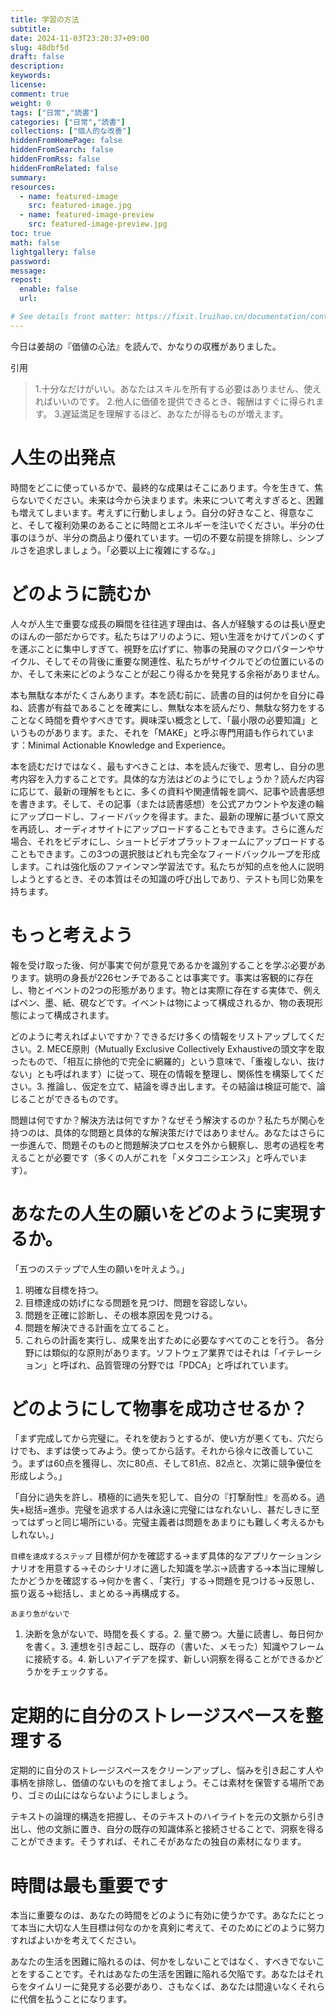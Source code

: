 ```yaml
---
title: 学習の方法
subtitle:
date: 2024-11-03T23:20:37+09:00
slug: 48dbf5d
draft: false
description:
keywords:
license:
comment: true
weight: 0
tags: ["日常","読書"]
categories: ["日常","読書"]
collections: ["個人的な改善"]
hiddenFromHomePage: false
hiddenFromSearch: false
hiddenFromRss: false
hiddenFromRelated: false
summary:
resources:
  - name: featured-image
    src: featured-image.jpg
  - name: featured-image-preview
    src: featured-image-preview.jpg
toc: true
math: false
lightgallery: false
password:
message:
repost:
  enable: false
  url:

# See details front matter: https://fixit.lruihao.cn/documentation/content-management/introduction/#front-matter
---
```

今日は姜胡の『価値の心法』を読んで、かなりの収穫がありました。
<!--more-->

引用
> 1.十分なだけがいい。あなたはスキルを所有する必要はありません、使えればいいのです。
2.他人に価値を提供できるとき、報酬はすぐに得られます。
3.遅延満足を理解するほど、あなたが得るものが増えます。


# 人生の出発点

時間をどこに使っているかで、最終的な成果はそこにあります。今を生きて、焦らないでください。未来は今から決まります。未来について考えすぎると、困難も増えてしまいます。考えずに行動しましょう。自分の好きなこと、得意なこと、そして複利効果のあることに時間とエネルギーを注いでください。半分の仕事のほうが、半分の商品より優れています。一切の不要な前提を排除し、シンプルさを追求しましょう。「必要以上に複雑にするな。」


# どのように読むか


人々が人生で重要な成長の瞬間を往往逃す理由は、各人が経験するのは長い歴史のほんの一部だからです。私たちはアリのように、短い生涯をかけてパンのくずを運ぶことに集中しすぎて、視野を広げずに、物事の発展のマクロパターンやサイクル、そしてその背後に重要な関連性、私たちがサイクルでどの位置にいるのか、そして未来にどのようなことが起こり得るかを発見する余裕がありません。

本も無駄な本がたくさんあります。本を読む前に、読書の目的は何かを自分に尋ね、読書が有益であることを確実にし、無駄な本を読んだり、無駄な努力をすることなく時間を費やすべきです。興味深い概念として、「最小限の必要知識」というものがあります。また、それを「MAKE」と呼ぶ専門用語も作られています：Minimal Actionable Knowledge and Experience。

本を読むだけではなく、最もすべきことは、本を読んだ後で、思考し、自分の思考内容を入力することです。具体的な方法はどのようにでしょうか？読んだ内容に応じて、最新の理解をもとに、多くの資料や関連情報を調べ、記事や読書感想を書きます。そして、その記事（または読書感想）を公式アカウントや友達の輪にアップロードし、フィードバックを得ます。また、最新の理解に基づいて原文を再読し、オーディオサイトにアップロードすることもできます。さらに進んだ場合、それをビデオにし、ショートビデオプラットフォームにアップロードすることもできます。この3つの選択肢はどれも完全なフィードバックループを形成します。これは強化版のファインマン学習法です。私たちが知的点を他人に説明しようとするとき、その本質はその知識の呼び出しであり、テストも同じ効果を持ちます。




# もっと考えよう

報を受け取った後、何が事実で何が意見であるかを識別することを学ぶ必要があります。姚明の身長が226センチであることは事実です。事実は客観的に存在し、物とイベントの2つの形態があります。物とは実際に存在する実体で、例えばペン、墨、紙、硯などです。イベントは物によって構成されるか、物の表現形態によって構成されます。

どのように考えればよいですか？できるだけ多くの情報をリストアップしてください。2. MECE原則（Mutually Exclusive Collectively Exhaustiveの頭文字を取ったもので、「相互に排他的で完全に網羅的」という意味で、「重複しない、抜けない」とも呼ばれます）に従って、現在の情報を整理し、関係性を構築してください。3. 推論し、仮定を立て、結論を導き出します。その結論は検証可能で、論じることができるものです。

問題は何ですか？解決方法は何ですか？なぜそう解決するのか？私たちが関心を持つのは、具体的な問題と具体的な解決策だけではありません。あなたはさらに一歩進んで、問題そのものと問題解決プロセスを外から観察し、思考の過程を考えることが必要です（多くの人がこれを「メタコニシエンス」と呼んでいます）。

# あなたの人生の願いをどのように実現するか。


「五つのステップで人生の願いを叶えよう。」
1. 明確な目標を持つ。
2. 目標達成の妨げになる問題を見つけ、問題を容認しない。
3. 問題を正確に診断し、その根本原因を見つける。
4. 問題を解決できる計画を立てること。
5. これらの計画を実行し、成果を出すために必要なすべてのことを行う。
各分野には類似的な原則があります。ソフトウェア業界ではそれは「イテレーション」と呼ばれ、品質管理の分野では「PDCA」と呼ばれています。


# どのようにして物事を成功させるか？


 「まず完成してから完璧に。それを使おうとするが、使い方が悪くても、穴だらけでも、まずは使ってみよう。使ってから話す。それから徐々に改善していこう。まずは60点を獲得し、次に80点、そして81点、82点と、次第に競争優位を形成しよう。」

「自分に過失を許し、積極的に過失を犯して、自分の『打撃耐性』を高める。過失+総括=進歩。完璧を追求する人は永遠に完璧にはなれないし、甚だしきに至ってはずっと同じ場所にいる。完璧主義者は問題をあまりにも難しく考えるかもしれない。」

`目標を達成するステップ`
目標が何かを確認する→まず具体的なアプリケーションシナリオを用意する→そのシナリオに適した知識を学ぶ→読書する→本当に理解したかどうかを確認する→何かを書く、「実行」する→問題を見つける→反思し、振り返る→総括し、まとめる→再構成する。

`あまり急がないで`
1. 決断を急がないで、時間を長くする。2. 量で勝つ。大量に読書し、毎日何かを書く。3. 連想を引き起こし、既存の（書いた、メモった）知識やフレームに接続する。4. 新しいアイデアを探す、新しい洞察を得ることができるかどうかをチェックする。



# 定期的に自分のストレージスペースを整理する
定期的に自分のストレージスペースをクリーンアップし、悩みを引き起こす人や事柄を排除し、価値のないものを捨てましょう。そこは素材を保管する場所であり、ゴミの山にはならないようにしましょう。

テキストの論理的構造を把握し、そのテキストのハイライトを元の文脈から引き出し、他の文脈に置き、自分の既存の知識体系と接続させることで、洞察を得ることができます。そうすれば、それこそがあなたの独自の素材になります。

# 時間は最も重要です
本当に重要なのは、あなたの時間をどのように有効に使うかです。あなたにとって本当に大切な人生目標は何なのかを真剣に考えて、そのためにどのように努力すればよいかを考えてください。

あなたの生活を困難に陥れるのは、何かをしないことではなく、すべきでないことをすることです。それはあなたの生活を困難に陥れる欠陥です。あなたはそれらをタイムリーに発見する必要があり、さもなくば、あなたは間違いなくそれらに代償を払うことになります。

